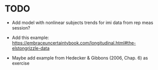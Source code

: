# TODO

* Add model with nonlinear subjects trends for imi data from rep meas session?

* Add this example:
  https://embraceuncertaintybook.com/longitudinal.html#the-elstongrizzle-data

* Maybe add example from Hedecker & Gibbons (2006, Chap. 6) as exercise

